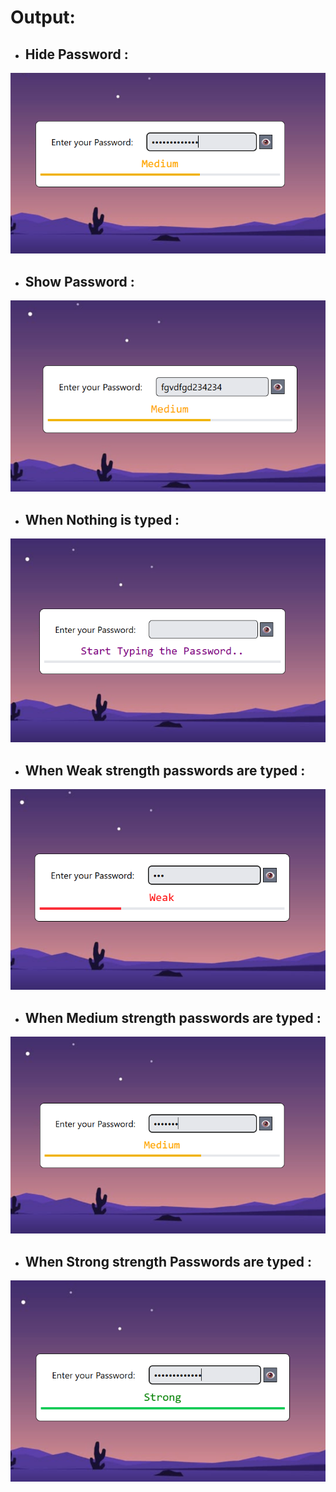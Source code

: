 # Output:

- ## Hide Password :
![password hidden](./src/assets/hidden.png)
- ## Show Password :
![password shown](./src/assets/shown.png)
- ## When Nothing is typed :
![nothing typed](./src/assets/nothing_typed.png)
- ## When Weak strength passwords are typed :
![weak pass](./src/assets/weak.png)
- ## When Medium strength passwords are typed : 
![medium pass](./src/assets/medium.png)
- ## When Strong strength Passwords are typed :
![strong pass](./src/assets/strong.png)